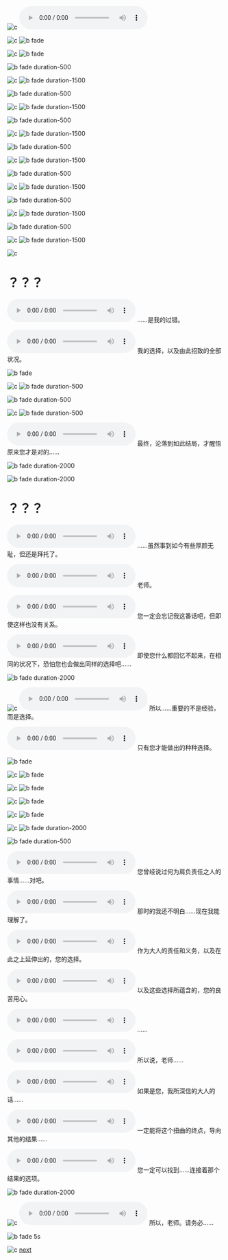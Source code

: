 ![c](#wait "2000")
![m][theme]

![c](#wait "1000")
![b fade][nexon]

![c](#wait "3000")
![b fade](#000)

![b fade duration-500][view-kivotos]

![c](#wait "3000")
![b fade duration-1500](#000)

![b fade duration-500][view-downtown]

![c](#wait "3000")
![b fade duration-1500](#000)

![b fade duration-500][view-desert]

![c](#wait "3000")
![b fade duration-1500](#000)

![b fade duration-500][view-school]

![c](#wait "3000")
![b fade duration-1500](#000)

![b fade duration-500][view-sabaku]

![c](#wait "3000")
![b fade duration-1500](#000)

![b fade duration-500][view-street]

![c](#wait "3000")
![b fade duration-1500](#000)

![b fade duration-500][view-office]

![c](#wait "4000")
![b fade duration-1500](#000)

![c](#wait "2000")

# ？？？

![v](../assets/audio/char/Main_11000_001.ogg)
……是我的过错。

![v](../assets/audio/char/Main_11000_002.ogg)
我的选择，以及由此招致的全部状况。

![b fade][shiroko-1]

![c](#wait "1000")
![b fade duration-500](#000)

![b fade duration-500][shiroko-2]

![c](#wait "1000")
![b fade duration-500](#000)

![v](../assets/audio/char/Main_11000_003.ogg)
最终，沦落到如此结局，才醒悟原来您才是对的……

![b fade duration-2000](#fff)

![b fade duration-2000][kaicho-1]

# ？？？

![v](../assets/audio/char/Main_11000_004.ogg)
……虽然事到如今有些厚颜无耻，但还是拜托了。

![v](../assets/audio/char/Main_11000_005.ogg)
老师。

![v](../assets/audio/char/Main_11000_006.ogg)
您一定会忘记我这番话吧，但即使这样也没有关系。

![v](../assets/audio/char/Main_11000_007.ogg)
即使您什么都回忆不起来，在相同的状况下，恐怕您也会做出同样的选择吧……

![b fade duration-2000][kaicho-2]

![c](#wait "500")
![v](../assets/audio/char/Main_11000_008.ogg)
所以……重要的不是经验，而是选择。

![v](../assets/audio/char/Main_11000_009.ogg)
只有您才能做出的种种选择。

![b fade][stu-trinity]

![c](#wait "3000")
![b fade][stu-gehenna1]

![c](#wait "3000")
![b fade][stu-gehenna2]

![c](#wait "3000")
![b fade][stu-gehenna3]

![c](#wait "3000")
![b fade][stu-abydos]

![c](#wait "3000")
![b fade duration-2000](#000)

![b fade duration-500][kaicho-2]

![v](../assets/audio/char/Main_11000_010.ogg)
您曾经说过何为肩负责任之人的事情……对吧。

![v](../assets/audio/char/Main_11000_011.ogg)
那时的我还不明白……现在我能理解了。

![v](../assets/audio/char/Main_11000_012.ogg)
作为大人的责任和义务，以及在此之上延伸出的，您的选择。

![v](../assets/audio/char/Main_11000_013.ogg)
以及这些选择所蕴含的，您的良苦用心。

![v](../assets/audio/char/Main_11000_014.ogg)
……

![v](../assets/audio/char/Main_11000_015.ogg)
所以说，老师……

![v](../assets/audio/char/Main_11000_016.ogg)
如果是您，我所深信的大人的话……

![v](../assets/audio/char/Main_11000_017.ogg)
一定能将这个扭曲的终点，导向其他的结果……

![v](../assets/audio/char/Main_11000_018.ogg)
您一定可以找到……连接着那个结果的选项。

![b fade duration-2000][kaicho-3]

![c](#wait "1000")
![v](../assets/audio/char/Main_11000_019.ogg)
所以，老师。请务必……

![b fade 5s](#000)

![c](#wait "2000")
[next](#chapter-1)

[theme]: ../assets/audio/bgm/Theme_34.ogg
[nexon]: ../assets/images/BG_CS_PR_13.png
[view-kivotos]: ../assets/images/BG_View_Kivotos.png
[view-downtown]: ../assets/images/BG_CityDowntown.png
[view-desert]: ../assets/images/BG_DesertResidence_Night.png
[view-school]: ../assets/images/BG_SchoolRooftop.png
[view-sabaku]: ../assets/images/BG_Wilderness_Night.png
[view-street]: ../assets/images/BG_CityOffice.png
[view-office]: ../assets/images/BG_CS_PR_01.png
[shiroko-1]: ../assets/images/BG_CS_PR_08.png
[shiroko-2]: ../assets/images/BG_CS_PR_09.png
[kaicho-1]: ../assets/images/BG_CS_PR_07.png
[kaicho-2]: ../assets/images/BG_CS_PR_12.png
[kaicho-3]: ../assets/images/BG_CS_PR_19.png
[stu-trinity]: ../assets/images/BG_CS_Trinity_01.png
[stu-gehenna1]: ../assets/images/BG_CS_Gehenna_02_Letter.png
[stu-gehenna2]: ../assets/images/BG_CS_Gehenna_03_Letter.png
[stu-gehenna3]: ../assets/images/BG_CS_Gehenna_01_Letter.png
[stu-abydos]: ../assets/images/BG_CS_Abydos_01_Letter.png
